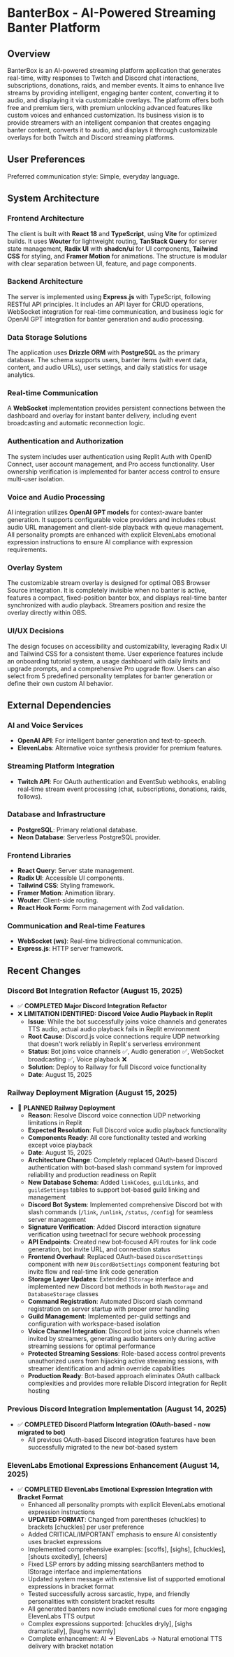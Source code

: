 # BanterBox - AI-Powered Streaming Banter Platform

## Overview
BanterBox is an AI-powered streaming platform application that generates real-time, witty responses to Twitch and Discord chat interactions, subscriptions, donations, raids, and member events. It aims to enhance live streams by providing intelligent, engaging banter content, converting it to audio, and displaying it via customizable overlays. The platform offers both free and premium tiers, with premium unlocking advanced features like custom voices and enhanced customization. Its business vision is to provide streamers with an intelligent companion that creates engaging banter content, converts it to audio, and displays it through customizable overlays for both Twitch and Discord streaming platforms.

## User Preferences
Preferred communication style: Simple, everyday language.

## System Architecture

### Frontend Architecture
The client is built with **React 18** and **TypeScript**, using **Vite** for optimized builds. It uses **Wouter** for lightweight routing, **TanStack Query** for server state management, **Radix UI** with **shadcn/ui** for UI components, **Tailwind CSS** for styling, and **Framer Motion** for animations. The structure is modular with clear separation between UI, feature, and page components.

### Backend Architecture
The server is implemented using **Express.js** with TypeScript, following RESTful API principles. It includes an API layer for CRUD operations, WebSocket integration for real-time communication, and business logic for OpenAI GPT integration for banter generation and audio processing.

### Data Storage Solutions
The application uses **Drizzle ORM** with **PostgreSQL** as the primary database. The schema supports users, banter items (with event data, content, and audio URLs), user settings, and daily statistics for usage analytics.

### Real-time Communication
A **WebSocket** implementation provides persistent connections between the dashboard and overlay for instant banter delivery, including event broadcasting and automatic reconnection logic.

### Authentication and Authorization
The system includes user authentication using Replit Auth with OpenID Connect, user account management, and Pro access functionality. User ownership verification is implemented for banter access control to ensure multi-user isolation.

### Voice and Audio Processing
AI integration utilizes **OpenAI GPT models** for context-aware banter generation. It supports configurable voice providers and includes robust audio URL management and client-side playback with queue management. All personality prompts are enhanced with explicit ElevenLabs emotional expression instructions to ensure AI compliance with expression requirements.

### Overlay System
The customizable stream overlay is designed for optimal OBS Browser Source integration. It is completely invisible when no banter is active, features a compact, fixed-position banter box, and displays real-time banter synchronized with audio playback. Streamers position and resize the overlay directly within OBS.

### UI/UX Decisions
The design focuses on accessibility and customizability, leveraging Radix UI and Tailwind CSS for a consistent theme. User experience features include an onboarding tutorial system, a usage dashboard with daily limits and upgrade prompts, and a comprehensive Pro upgrade flow. Users can also select from 5 predefined personality templates for banter generation or define their own custom AI behavior.

## External Dependencies

### AI and Voice Services
- **OpenAI API**: For intelligent banter generation and text-to-speech.
- **ElevenLabs**: Alternative voice synthesis provider for premium features.

### Streaming Platform Integration
- **Twitch API**: For OAuth authentication and EventSub webhooks, enabling real-time stream event processing (chat, subscriptions, donations, raids, follows).

### Database and Infrastructure
- **PostgreSQL**: Primary relational database.
- **Neon Database**: Serverless PostgreSQL provider.

### Frontend Libraries
- **React Query**: Server state management.
- **Radix UI**: Accessible UI components.
- **Tailwind CSS**: Styling framework.
- **Framer Motion**: Animation library.
- **Wouter**: Client-side routing.
- **React Hook Form**: Form management with Zod validation.

### Communication and Real-time Features
- **WebSocket (ws)**: Real-time bidirectional communication.
- **Express.js**: HTTP server framework.

## Recent Changes

### Discord Bot Integration Refactor (August 15, 2025)
- ✅ **COMPLETED Major Discord Integration Refactor**
- ❌ **LIMITATION IDENTIFIED: Discord Voice Audio Playback in Replit**
  - **Issue**: While the bot successfully joins voice channels and generates TTS audio, actual audio playback fails in Replit environment
  - **Root Cause**: Discord.js voice connections require UDP networking that doesn't work reliably in Replit's serverless environment
  - **Status**: Bot joins voice channels ✅, Audio generation ✅, WebSocket broadcasting ✅, Voice playback ❌
  - **Solution**: Deploy to Railway for full Discord voice functionality
  - **Date**: August 15, 2025

### Railway Deployment Migration (August 15, 2025)
- 🚀 **PLANNED Railway Deployment**
  - **Reason**: Resolve Discord voice connection UDP networking limitations in Replit
  - **Expected Resolution**: Full Discord voice audio playback functionality
  - **Components Ready**: All core functionality tested and working except voice playback
  - **Date**: August 15, 2025
  - **Architecture Change**: Completely replaced OAuth-based Discord authentication with bot-based slash command system for improved reliability and production readiness on Replit
  - **New Database Schema**: Added `linkCodes`, `guildLinks`, and `guildSettings` tables to support bot-based guild linking and management
  - **Discord Bot System**: Implemented comprehensive Discord bot with slash commands (`/link`, `/unlink`, `/status`, `/config`) for seamless server management
  - **Signature Verification**: Added Discord interaction signature verification using tweetnacl for secure webhook processing
  - **API Endpoints**: Created new bot-focused API routes for link code generation, bot invite URL, and connection status
  - **Frontend Overhaul**: Replaced OAuth-based `DiscordSettings` component with new `DiscordBotSettings` component featuring bot invite flow and real-time link code generation
  - **Storage Layer Updates**: Extended `IStorage` interface and implemented new Discord bot methods in both `MemStorage` and `DatabaseStorage` classes
  - **Command Registration**: Automated Discord slash command registration on server startup with proper error handling
  - **Guild Management**: Implemented per-guild settings and configuration with workspace-based isolation
  - **Voice Channel Integration**: Discord bot joins voice channels when invited by streamers, generating audio banters only during active streaming sessions for optimal performance
  - **Protected Streaming Sessions**: Role-based access control prevents unauthorized users from hijacking active streaming sessions, with streamer identification and admin override capabilities
  - **Production Ready**: Bot-based approach eliminates OAuth callback complexities and provides more reliable Discord integration for Replit hosting

### Previous Discord Integration Implementation (August 14, 2025)
- ✅ **COMPLETED Discord Platform Integration (OAuth-based - now migrated to bot)**
  - All previous OAuth-based Discord integration features have been successfully migrated to the new bot-based system

### ElevenLabs Emotional Expressions Enhancement (August 14, 2025)
- ✅ **COMPLETED ElevenLabs Emotional Expression Integration with Bracket Format**
  - Enhanced all personality prompts with explicit ElevenLabs emotional expression instructions
  - **UPDATED FORMAT**: Changed from parentheses (chuckles) to brackets [chuckles] per user preference
  - Added CRITICAL/IMPORTANT emphasis to ensure AI consistently uses bracket expressions
  - Implemented comprehensive examples: [scoffs], [sighs], [chuckles], [shouts excitedly], [cheers]
  - Fixed LSP errors by adding missing searchBanters method to IStorage interface and implementations
  - Updated system message with extensive list of supported emotional expressions in bracket format
  - Tested successfully across sarcastic, hype, and friendly personalities with consistent bracket results
  - All generated banters now include emotional cues for more engaging ElevenLabs TTS output
  - Complex expressions supported: [chuckles dryly], [sighs dramatically], [laughs warmly]
  - Complete enhancement: AI → ElevenLabs → Natural emotional TTS delivery with bracket notation